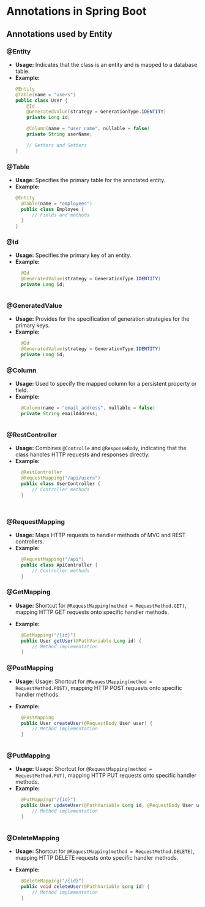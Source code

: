 # Annotations in Spring Boot

## Annotations used by Entity
### @Entity
- **Usage:** Indicates that the class is an entity and is mapped to a database table.
- **Example:**
  ```java
  @Entity
  @Table(name = "users")
  public class User {
      @Id
      @GeneratedValue(strategy = GenerationType.IDENTITY)
      private Long id;
  
      @Column(name = "user_name", nullable = false)
      private String userName;
  
      // Getters and Setters
  }

### @Table
- **Usage:** Specifies the primary table for the annotated entity.
- **Example:**
  ```java
  @Entity
    @Table(name = "employees")
    public class Employee {
        // Fields and methods
    }
  }


### @Id
- **Usage:** Specifies the primary key of an entity.
- **Example:**
  ```java
    @Id
    @GeneratedValue(strategy = GenerationType.IDENTITY)
    private Long id;



### @GeneratedValue
- **Usage:** Provides for the specification of generation strategies for the primary keys.
- **Example:**
  ```java
    @Id
    @GeneratedValue(strategy = GenerationType.IDENTITY)
    private Long id;


### @Column
- **Usage:** Used to specify the mapped column for a persistent property or field.
- **Example:**
  ```java
    @Column(name = "email_address", nullable = false)
    private String emailAddress;



### @RestController
- **Usage:** Combines `@Controlle` and `@ResponseBody`, indicating that the class handles HTTP requests and responses directly.
- **Example:**
  ```java
    @RestController
    @RequestMapping("/api/users")
    public class UserController {
        // Controller methods
    }




### @RequestMapping
- **Usage:**  Maps HTTP requests to handler methods of MVC and REST controllers.
- **Example:**
  ```java
    @RequestMapping("/api")
    public class ApiController {
        // Controller methods
    }


### @GetMapping
- **Usage:**  Shortcut for `@RequestMapping(method = RequestMethod.GET)`, mapping HTTP GET requests onto specific handler methods.

- **Example:**
  ```java
    @GetMapping("/{id}")
    public User getUser(@PathVariable Long id) {
        // Method implementation
    }


### @PostMapping
- **Usage:**  Usage: Shortcut for `@RequestMapping(method = RequestMethod.POST)`, mapping HTTP POST requests onto specific handler methods.

- **Example:**
  ```java
    @PostMapping
    public User createUser(@RequestBody User user) {
        // Method implementation
    }



### @PutMapping
- **Usage:**  Usage: Shortcut for `@RequestMapping(method = RequestMethod.PUT)`, mapping HTTP PUT requests onto specific handler methods.
- **Example:**
  ```java
    @PutMapping("/{id}")
    public User updateUser(@PathVariable Long id, @RequestBody User user) {
        // Method implementation
    }



### @DeleteMapping
- **Usage:** Shortcut for `@RequestMapping(method = RequestMethod.DELETE)`, mapping HTTP DELETE requests onto specific handler methods.

- **Example:**
  ```java
    @DeleteMapping("/{id}")
    public void deleteUser(@PathVariable Long id) {
        // Method implementation
    }


